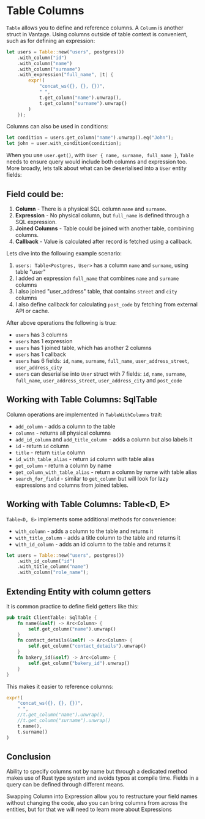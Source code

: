 # Table Columns

`Table` allows you to define and reference columns. A `Column` is another struct in Vantage.
Using columns outside of table context is convenient, such as for defining an expression:

```rust
let users = Table::new("users", postgres())
    .with_column("id")
    .with_column("name")
    .with_column("surname")
    .with_expression("full_name", |t| {
        expr!(
            "concat_ws({}, {}, {})",
            " ",
            t.get_column("name").unwrap(),
            t.get_column("surname").unwrap()
        )
    });
```

Columns can also be used in conditions:

```rust
let condition = users.get_column("name").unwrap().eq("John");
let john = user.with_condition(condition);
```

When you use `user.get()`, with `User { name, surname, full_name }`, `Table` needs to
ensure query would include both columns and expression too. More broadly, lets talk about
what can be deserialised into a `User` entity fields:

## Field could be:

1. **Column** - There is a physical SQL column `name` and `surname`.
2. **Expression** - No physical column, but `full_name` is defined through a SQL expression.
3. **Joined Columns** - Table could be joined with another table, combining columns.
4. **Callback** - Value is calculated after record is fetched using a callback.

Lets dive into the following example scenario:

1. `users: Table<Postgres, User>` has a column `name` and `surname`, using table "user"
2. I added an expression `full_name` that combines `name` and `surname` columns
3. I also joined "user_address" table, that contains `street` and `city` columns
4. I also define callback for calculating `post_code` by fetching from external API or cache.

After above operations the following is true:

- `users` has 3 columns
- `users` has 1 expression
- `users` has 1 joined table, which has another 2 columns
- `users` has 1 callback
- `users` has 6 fields: `id`, `name`, `surname`, `full_name`, `user_address_street`, `user_address_city`
- `users` can deserialise into `User` struct with 7 fields: `id`, `name`, `surname`, `full_name`, `user_address_street`,
  `user_address_city` and `post_code`

## Working with Table Columns: SqlTable

Column operations are implemented in `TableWithColumns` trait:

- `add_column` - adds a column to the table
- `columns` - returns all physical columns
- `add_id_column` and `add_title_column` - adds a column but also labels it
- `id` - return `id` column
- `title` - return `title` column
- `id_with_table_alias` - return `id` column with table alias
- `get_column` - return a column by name
- `get_column_with_table_alias` - return a column by name with table alias
- `search_for_field` - similar to `get_column` but will look for lazy expressions and columns from joined tables.

## Working with Table Columns: Table<D, E>

`Table<D, E>` implements some additional methods for convenience:

- `with_column` - adds a column to the table and returns it
- `with_title_column` - adds a title column to the table and returns it
- `with_id_column` - adds an id column to the table and returns it

```rust
let users = Table::new("users", postgres())
    .with_id_column("id")
    .with_title_column("name")
    .with_column("role_name");
```

## Extending Entity with column getters

it is common practice to define field getters like this:

```rust
pub trait ClientTable: SqlTable {
    fn name(&self) -> Arc<Column> {
        self.get_column("name").unwrap()
    }
    fn contact_details(&self) -> Arc<Column> {
        self.get_column("contact_details").unwrap()
    }
    fn bakery_id(&self) -> Arc<Column> {
        self.get_column("bakery_id").unwrap()
    }
}
```

This makes it easier to reference columns:

```rust
expr!(
    "concat_ws({}, {}, {})",
    " ",
    //t.get_column("name").unwrap(),
    //t.get_column("surname").unwrap()
    t.name(),
    t.surname()
)
```

## Conclusion

Ability to specify columns not by name but through a dedicated method makes
use of Rust type system and avoids typos at compile time. Fields in a query
can be defined through different means.

Swapping Column into Expression allow you to restructure your field names
without changing the code, also you can bring columns from across the
entities, but for that we will need to learn more about Expressions
